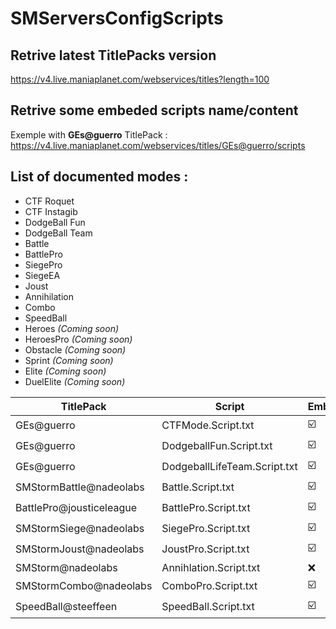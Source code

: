 # SMServersConfigScripts

## Retrive latest TitlePacks version
https://v4.live.maniaplanet.com/webservices/titles?length=100

## Retrive some embeded scripts name/content
Exemple with **GEs@guerro** TitlePack :
https://v4.live.maniaplanet.com/webservices/titles/GEs@guerro/scripts

## List of documented modes : 
- CTF Roquet
- CTF Instagib
- DodgeBall Fun
- DodgeBall Team
- Battle
- BattlePro
- SiegePro
- SiegeEA
- Joust
- Annihilation
- Combo
- SpeedBall
- Heroes    *(Coming soon)*
- HeroesPro *(Coming soon)*
- Obstacle  *(Coming soon)*
- Sprint    *(Coming soon)*
- Elite     *(Coming soon)*
- DuelElite *(Coming soon)*


| TitlePack               | Script                       | Embeded |
|-------------------------|------------------------------|---------|
| GEs@guerro              | CTFMode.Script.txt           | ☑️    |
| GEs@guerro              | DodgeballFun.Script.txt      | ☑️    |
| GEs@guerro              | DodgeballLifeTeam.Script.txt | ☑️    |
| SMStormBattle@nadeolabs | Battle.Script.txt            | ☑️    |
| BattlePro@jousticeleague| BattlePro.Script.txt         | ☑️    |
| SMStormSiege@nadeolabs  | SiegePro.Script.txt          | ☑️    |
| SMStormJoust@nadeolabs  | JoustPro.Script.txt          | ☑️    |
| SMStorm@nadeolabs       | Annihlation.Script.txt       | ❌  |
| SMStormCombo@nadeolabs  | ComboPro.Script.txt          | ☑️    |
| SpeedBall@steeffeen     | SpeedBall.Script.txt         | ☑️  |
